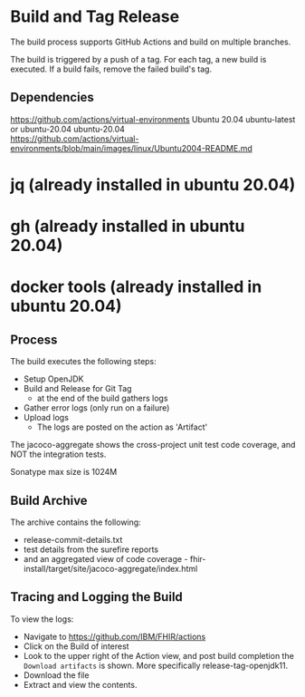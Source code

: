 # Build and Tag Release

The build process supports GitHub Actions and build on multiple branches. 

The build is triggered by a push of a tag. For each tag, a new build is executed. If a build fails, remove the failed build's tag. 

## Dependencies
https://github.com/actions/virtual-environments
Ubuntu 20.04 	ubuntu-latest or ubuntu-20.04 	ubuntu-20.04 	
https://github.com/actions/virtual-environments/blob/main/images/linux/Ubuntu2004-README.md
# jq (already installed in ubuntu 20.04)
# gh (already installed in ubuntu 20.04)
# docker tools (already installed in ubuntu 20.04)

## Process
The build executes the following steps:

- Setup OpenJDK
- Build and Release for Git Tag
    - at the end of the build gathers logs
- Gather error logs (only run on a failure)
- Upload logs
    - The logs are posted on the action as 'Artifact'

The jacoco-aggregate shows the cross-project unit test code coverage, and NOT the integration tests. 

Sonatype max size is 1024M

## Build Archive

The archive contains the following: 
- release-commit-details.txt
- test details from the surefire reports
- and an aggregated view of code coverage - fhir-install/target/site/jacoco-aggregate/index.html

## Tracing and Logging the Build 

To view the logs:

- Navigate to https://github.com/IBM/FHIR/actions
- Click on the Build of interest
- Look to the upper right of the Action view, and post build completion the `Download artifacts` is shown. More specifically release-tag-openjdk11.
- Download the file
- Extract and view the contents. 